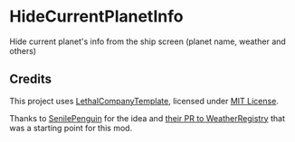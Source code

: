 # HideCurrentPlanetInfo

Hide current planet's info from the ship screen (planet name, weather and others)

## Credits

This project uses [LethalCompanyTemplate](https://github.com/LethalCompany/LethalCompanyTemplate), licensed under [MIT License](https://github.com/LethalCompany/LethalCompanyTemplate/blob/main/LICENSE).

Thanks to [SenilePenguin](https://github.com/SenilePenguin) for the idea and [their PR to WeatherRegistry](https://github.com/AndreyMrovol/LethalWeatherRegistry/pull/5) that was a starting point for this mod.
